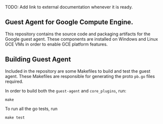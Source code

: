 TODO: Add link to external documentation whenever it is ready.

## Guest Agent for Google Compute Engine.
This repository contains the source code and packaging artifacts for the Google
guest agent. These components are installed on Windows and Linux GCE VMs in order
to enable GCE platform features.

## Building Guest Agent
Included in the repository are some Makefiles to build and test the guest agent.
These Makefiles are responsible for generating the proto `pb.go` files required.

In order to build both the `guest-agent` and `core_plugins`, run:

```shell
make
```

To run all the go tests, run

```shell
make test
```
